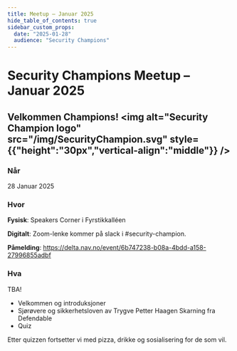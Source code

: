 ```yaml
---
title: Meetup – Januar 2025
hide_table_of_contents: true
sidebar_custom_props:
  date: "2025-01-28"
  audience: "Security Champions"
---
```


# Security Champions Meetup – Januar 2025

## Velkommen Champions! <img alt="Security Champion logo" src="/img/SecurityChampion.svg" style={{"height":"30px","vertical-align":"middle"}} />

### Når

28 Januar 2025

### Hvor

**Fysisk**: Speakers Corner i Fyrstikkalléen

**Digitalt**: Zoom-lenke kommer på slack i #security-champion.

**Påmelding**: https://delta.nav.no/event/6b747238-b08a-4bdd-a158-27996855adbf

### Hva

TBA!

- Velkommen og introduksjoner
- Sjørøvere og sikkerhetsloven av Trygve Petter Haagen Skarning fra Defendable
- Quiz

Etter quizzen fortsetter vi med pizza, drikke og sosialisering for de som vil.
